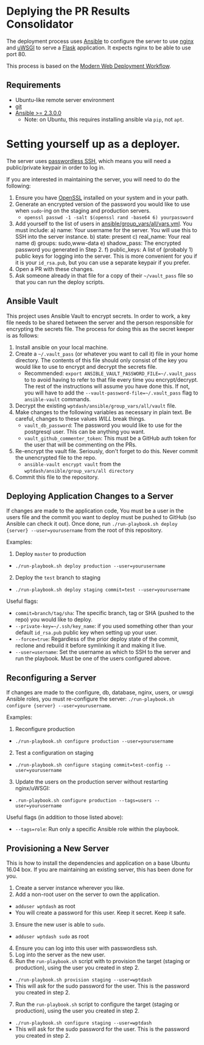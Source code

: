 # Deplying the PR Results Consolidator
The deployment process uses [Ansible](http://docs.ansible.com/) to configure
the server to use [nginx](http://nginx.org/) and
[uWSGI](http://uwsgi-docs.readthedocs.io/en/latest/) to serve a
[Flask](http://flask.pocoo.org/) application. It expects nginx to be able to
use port 80.

This process is based on the [Modern Web Deployment Workflow](https://deployment-workflow.bocoup.com/).

## Requirements

- Ubuntu-like remote server environment
- [git](https://git-scm.com/downloads)
- [Ansible >= 2.3.0.0](http://docs.ansible.com/ansible/intro_installation.html#latest-releases-via-pip)
  - Note: on Ubuntu, this requires installing ansible via `pip`, not `apt`.

# Setting yourself up as a deployer.

The server uses [passwordless SSH](https://help.ubuntu.com/community/SSH/OpenSSH/Keys),
which means you will need a public/private keypair in order to log in.

If you are interested in maintaining the server, you will need to do the
following:

1) Ensure you have [OpenSSL](https://www.openssl.org/) installed on your system and in your path.
2) Generate an encrypted version of the password you would like to use when
   `sudo`-ing on the staging and production servers.
   - `openssl passwd -1 -salt $(openssl rand -base64 6) yourpassword`
3) Add yourself to the list of users in [ansible/group_vars/all/vars.yml](ansible/group_vars/all/vars.yml). You must include:
  a) name: Your username for the server. You will use this to SSH into the server instance.
  b) state: present
  c) real_name: Your real name
  d) groups: sudo,www-data
  e) shadow_pass: The encrypted password you generated in Step 2.
  f) public_keys: A list of (probably 1) public keys for logging into the
  server. This is more convenient for you if it is your `id_rsa.pub`, but
  you can use a separate keypair if you prefer.
4) Open a PR with these changes.
4) Ask someone already in that file for a copy of their `~/vault_pass` file so
   that you can run the deploy scripts.

## Ansible Vault
This project uses Ansible Vault to encrypt secrets. In order to work, a key
file needs to be shared between the server and the person responsible for
encrypting the secrets file. The process for doing this as the secret
keeper is as follows:

1. Install ansible on your local machine.
2. Create a `~/.vault_pass` (or whatever you want to call it) file in your
   home directory. The contents of this file should only consist of the key
   you would like to use to encrypt and decrypt the secrets file.
   - Recommended: `export ANSIBLE_VAULT_PASSWORD_FILE=~/.vault_pass` to
     to avoid having to refer to that file every time you encrypt/decrypt.
     The rest of the instructions will assume you have done this. If not,
     you will have to add the `--vault-password-file=~/.vault_pass` flag
     to `ansible-vault` commands.
3. Decrypt the existing `wptdash/ansible/group_vars/all/vault` file.
4. Make changes to the following variables as necessary in plain text. Be careful, changes to these values *WILL* break things.
   - `vault_db_password`: The password you would like to use for the
      postgresql user. This can be anything you want.
   - `vault_github_commenter_token`: This must be a GitHub auth token for the
      user that will be commenting on the PRs.
5. Re-encrypt the vault file. Seriously, don't forget to do this. Never commit
   the unencrypted file to the repo.
   - `ansible-vault encrypt vault` from the `wptdash/ansible/group_vars/all
   directory`
6. Commit this file to the repository.

## Deploying Application Changes to a Server

If changes are made to the application code, You must be a user in the users file and the commit you want to deploy must be pushed to GitHub (so Ansible can check
it out). Once done, run `./run-playbook.sh deploy {server} --user=yourusername`
from the root of this repository.

Examples:

1. Deploy `master` to production
  - `./run-playbook.sh deploy production --user=yourusername`
2. Deploy the `test` branch to staging
  - `./run-playbook.sh deploy staging commit=test --user=yourusername`

Useful flags:

- `commit=branch/tag/sha`: The specific branch, tag or SHA (pushed to
  the repo) you would like to deploy.
- `--private-key=~/.ssh/key_name`: if you used something other than your
  default `id_rsa.pub` public key when setting up your user.
- `--force=true`: Regardless of the prior deploy state of the commit, reclone
  and rebuild it before symlinking it and making it live.
- `--user=username`: Set the username as which to SSH to the server and run
  the playbook. Must be one of the users configured above.

## Reconfiguring a Server

If changes are made to the configure, db, database, nginx, users, or uwsgi
Ansible roles, you must re-configure the server: `./run-playbook.sh configure {server} --user=yourusername`.

Examples:

1. Reconfigure production
  - `./run-playbook.sh configure production --user=yourusername`
2. Test a configuration on staging
  - `./run-playbook.sh configure staging commit=test-config --user=yourusername`
3. Update the users on the production server without restarting nginx/uWSGI:
  - `.run-playbook.sh configure production --tags=users --user=yourusername`

Useful flags (in addition to those listed above):

- `--tags=role`: Run only a specific Ansible role within the playbook.

## Provisioning a New Server

This is how to install the dependencies and application on a base Ubuntu 16.04
box. If you are maintaining an existing server, this has been done for you.

1. Create a server instance wherever you like.
2. Add a non-root user on the server to own the application.
  - `adduser wptdash` as root
  - You will create a password for this user. Keep it secret. Keep it safe.
3. Ensure the new user is able to `sudo`.
  - `adduser wptdash sudo` as root
4. Ensure you can log into this user with passwordless ssh.
5. Log into the server as the new user.
6. Run the `run-playbook.sh` script with to provision the target (staging or production), using the user you created in step 2.
  - `./run-playbook.sh provision staging --user=wptdash`
  - This will ask for the sudo password for the user. This is the password you created in step 2.
7. Run the `run-playbook.sh` script to configure the target (staging or production), using the user you created in step 2.
  - `./run-playbook.sh configure staging --user=wptdash`
  - This will ask for the sudo password for the user. This is the password you created in step 2.
